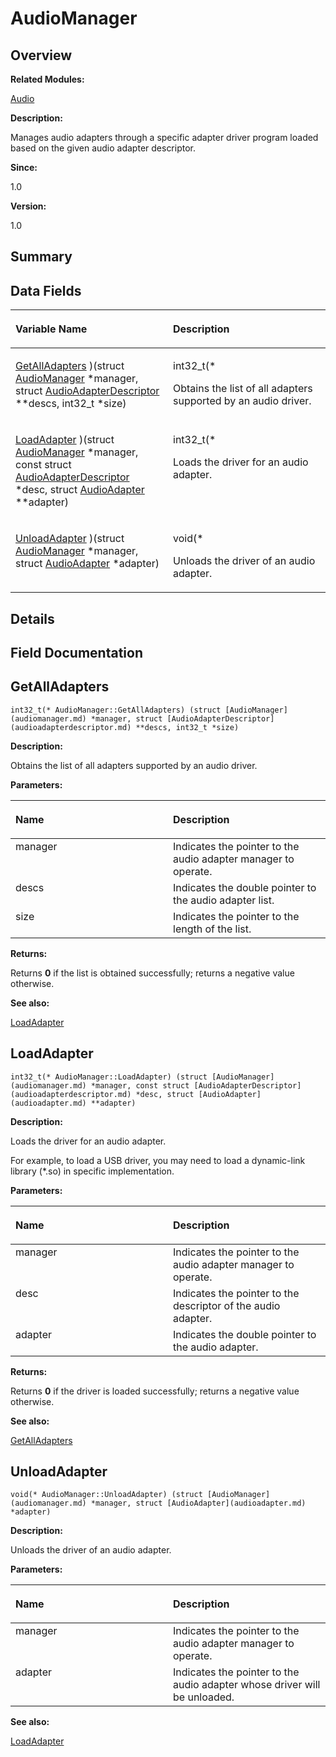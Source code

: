 # AudioManager<a name="EN-US_TOPIC_0000001054598151"></a>

## **Overview**<a name="section2067960358093529"></a>

**Related Modules:**

[Audio](audio.md)

**Description:**

Manages audio adapters through a specific adapter driver program loaded based on the given audio adapter descriptor. 

**Since:**

1.0

**Version:**

1.0

## **Summary**<a name="section1894073402093529"></a>

## Data Fields<a name="pub-attribs"></a>

<a name="table2082499934093529"></a>
<table><thead align="left"><tr id="row713939675093529"><th class="cellrowborder" valign="top" width="50%" id="mcps1.1.3.1.1"><p id="p273140907093529"><a name="p273140907093529"></a><a name="p273140907093529"></a>Variable Name</p>
</th>
<th class="cellrowborder" valign="top" width="50%" id="mcps1.1.3.1.2"><p id="p1021554312093529"><a name="p1021554312093529"></a><a name="p1021554312093529"></a>Description</p>
</th>
</tr>
</thead>
<tbody><tr id="row748406243093529"><td class="cellrowborder" valign="top" width="50%" headers="mcps1.1.3.1.1 "><p id="p1733388767093529"><a name="p1733388767093529"></a><a name="p1733388767093529"></a><a href="audiomanager.md#a93a0ffb0df907fabcfca827d31dadf39">GetAllAdapters</a> )(struct <a href="audiomanager.md">AudioManager</a> *manager, struct <a href="audioadapterdescriptor.md">AudioAdapterDescriptor</a> **descs, int32_t *size)</p>
</td>
<td class="cellrowborder" valign="top" width="50%" headers="mcps1.1.3.1.2 "><p id="p2083020219093529"><a name="p2083020219093529"></a><a name="p2083020219093529"></a>int32_t(* </p>
<p id="p1351898503093529"><a name="p1351898503093529"></a><a name="p1351898503093529"></a>Obtains the list of all adapters supported by an audio driver. </p>
</td>
</tr>
<tr id="row668891931093529"><td class="cellrowborder" valign="top" width="50%" headers="mcps1.1.3.1.1 "><p id="p813377886093529"><a name="p813377886093529"></a><a name="p813377886093529"></a><a href="audiomanager.md#ab090e9c760a2888b55acc7baa4222ccb">LoadAdapter</a> )(struct <a href="audiomanager.md">AudioManager</a> *manager, const struct <a href="audioadapterdescriptor.md">AudioAdapterDescriptor</a> *desc, struct <a href="audioadapter.md">AudioAdapter</a> **adapter)</p>
</td>
<td class="cellrowborder" valign="top" width="50%" headers="mcps1.1.3.1.2 "><p id="p1268650350093529"><a name="p1268650350093529"></a><a name="p1268650350093529"></a>int32_t(* </p>
<p id="p104197628093529"><a name="p104197628093529"></a><a name="p104197628093529"></a>Loads the driver for an audio adapter. </p>
</td>
</tr>
<tr id="row698057735093529"><td class="cellrowborder" valign="top" width="50%" headers="mcps1.1.3.1.1 "><p id="p317899072093529"><a name="p317899072093529"></a><a name="p317899072093529"></a><a href="audiomanager.md#a556137764c5bf784972ba79303720fc3">UnloadAdapter</a> )(struct <a href="audiomanager.md">AudioManager</a> *manager, struct <a href="audioadapter.md">AudioAdapter</a> *adapter)</p>
</td>
<td class="cellrowborder" valign="top" width="50%" headers="mcps1.1.3.1.2 "><p id="p1982866854093529"><a name="p1982866854093529"></a><a name="p1982866854093529"></a>void(* </p>
<p id="p1868168070093529"><a name="p1868168070093529"></a><a name="p1868168070093529"></a>Unloads the driver of an audio adapter. </p>
</td>
</tr>
</tbody>
</table>

## **Details**<a name="section1659934598093529"></a>

## **Field Documentation**<a name="section654983564093529"></a>

## GetAllAdapters<a name="a93a0ffb0df907fabcfca827d31dadf39"></a>

```
int32_t(* AudioManager::GetAllAdapters) (struct [AudioManager](audiomanager.md) *manager, struct [AudioAdapterDescriptor](audioadapterdescriptor.md) **descs, int32_t *size)
```

 **Description:**

Obtains the list of all adapters supported by an audio driver. 

**Parameters:**

<a name="table1056219980093529"></a>
<table><thead align="left"><tr id="row729588104093529"><th class="cellrowborder" valign="top" width="50%" id="mcps1.1.3.1.1"><p id="p551971613093529"><a name="p551971613093529"></a><a name="p551971613093529"></a>Name</p>
</th>
<th class="cellrowborder" valign="top" width="50%" id="mcps1.1.3.1.2"><p id="p546930465093529"><a name="p546930465093529"></a><a name="p546930465093529"></a>Description</p>
</th>
</tr>
</thead>
<tbody><tr id="row160433142093529"><td class="cellrowborder" valign="top" width="50%" headers="mcps1.1.3.1.1 ">manager</td>
<td class="cellrowborder" valign="top" width="50%" headers="mcps1.1.3.1.2 ">Indicates the pointer to the audio adapter manager to operate. </td>
</tr>
<tr id="row523725233093529"><td class="cellrowborder" valign="top" width="50%" headers="mcps1.1.3.1.1 ">descs</td>
<td class="cellrowborder" valign="top" width="50%" headers="mcps1.1.3.1.2 ">Indicates the double pointer to the audio adapter list. </td>
</tr>
<tr id="row1066925309093529"><td class="cellrowborder" valign="top" width="50%" headers="mcps1.1.3.1.1 ">size</td>
<td class="cellrowborder" valign="top" width="50%" headers="mcps1.1.3.1.2 ">Indicates the pointer to the length of the list. </td>
</tr>
</tbody>
</table>

**Returns:**

Returns  **0**  if the list is obtained successfully; returns a negative value otherwise. 

**See also:**

[LoadAdapter](audiomanager.md#ab090e9c760a2888b55acc7baa4222ccb) 

## LoadAdapter<a name="ab090e9c760a2888b55acc7baa4222ccb"></a>

```
int32_t(* AudioManager::LoadAdapter) (struct [AudioManager](audiomanager.md) *manager, const struct [AudioAdapterDescriptor](audioadapterdescriptor.md) *desc, struct [AudioAdapter](audioadapter.md) **adapter)
```

 **Description:**

Loads the driver for an audio adapter. 

For example, to load a USB driver, you may need to load a dynamic-link library \(\*.so\) in specific implementation.

**Parameters:**

<a name="table965009965093529"></a>
<table><thead align="left"><tr id="row1525628476093529"><th class="cellrowborder" valign="top" width="50%" id="mcps1.1.3.1.1"><p id="p2042036607093529"><a name="p2042036607093529"></a><a name="p2042036607093529"></a>Name</p>
</th>
<th class="cellrowborder" valign="top" width="50%" id="mcps1.1.3.1.2"><p id="p548932665093529"><a name="p548932665093529"></a><a name="p548932665093529"></a>Description</p>
</th>
</tr>
</thead>
<tbody><tr id="row753263546093529"><td class="cellrowborder" valign="top" width="50%" headers="mcps1.1.3.1.1 ">manager</td>
<td class="cellrowborder" valign="top" width="50%" headers="mcps1.1.3.1.2 ">Indicates the pointer to the audio adapter manager to operate. </td>
</tr>
<tr id="row382506739093529"><td class="cellrowborder" valign="top" width="50%" headers="mcps1.1.3.1.1 ">desc</td>
<td class="cellrowborder" valign="top" width="50%" headers="mcps1.1.3.1.2 ">Indicates the pointer to the descriptor of the audio adapter. </td>
</tr>
<tr id="row552897463093529"><td class="cellrowborder" valign="top" width="50%" headers="mcps1.1.3.1.1 ">adapter</td>
<td class="cellrowborder" valign="top" width="50%" headers="mcps1.1.3.1.2 ">Indicates the double pointer to the audio adapter. </td>
</tr>
</tbody>
</table>

**Returns:**

Returns  **0**  if the driver is loaded successfully; returns a negative value otherwise. 

**See also:**

[GetAllAdapters](audiomanager.md#a93a0ffb0df907fabcfca827d31dadf39) 

## UnloadAdapter<a name="a556137764c5bf784972ba79303720fc3"></a>

```
void(* AudioManager::UnloadAdapter) (struct [AudioManager](audiomanager.md) *manager, struct [AudioAdapter](audioadapter.md) *adapter)
```

 **Description:**

Unloads the driver of an audio adapter. 

**Parameters:**

<a name="table868679443093529"></a>
<table><thead align="left"><tr id="row1008245406093529"><th class="cellrowborder" valign="top" width="50%" id="mcps1.1.3.1.1"><p id="p1894088234093529"><a name="p1894088234093529"></a><a name="p1894088234093529"></a>Name</p>
</th>
<th class="cellrowborder" valign="top" width="50%" id="mcps1.1.3.1.2"><p id="p502549433093529"><a name="p502549433093529"></a><a name="p502549433093529"></a>Description</p>
</th>
</tr>
</thead>
<tbody><tr id="row455725036093529"><td class="cellrowborder" valign="top" width="50%" headers="mcps1.1.3.1.1 ">manager</td>
<td class="cellrowborder" valign="top" width="50%" headers="mcps1.1.3.1.2 ">Indicates the pointer to the audio adapter manager to operate. </td>
</tr>
<tr id="row1902824982093529"><td class="cellrowborder" valign="top" width="50%" headers="mcps1.1.3.1.1 ">adapter</td>
<td class="cellrowborder" valign="top" width="50%" headers="mcps1.1.3.1.2 ">Indicates the pointer to the audio adapter whose driver will be unloaded. </td>
</tr>
</tbody>
</table>

**See also:**

[LoadAdapter](audiomanager.md#ab090e9c760a2888b55acc7baa4222ccb) 

